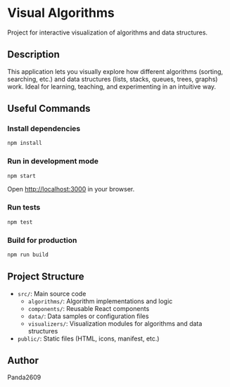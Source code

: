 
# Visual Algorithms

Project for interactive visualization of algorithms and data structures.

## Description
This application lets you visually explore how different algorithms (sorting, searching, etc.) and data structures (lists, stacks, queues, trees, graphs) work. Ideal for learning, teaching, and experimenting in an intuitive way.

## Useful Commands

### Install dependencies
```bash
npm install
```

### Run in development mode
```bash
npm start
```
Open [http://localhost:3000](http://localhost:3000) in your browser.

### Run tests
```bash
npm test
```

### Build for production
```bash
npm run build
```


## Project Structure
- `src/`: Main source code
	- `algorithms/`: Algorithm implementations and logic
	- `components/`: Reusable React components
	- `data/`: Data samples or configuration files
	- `visualizers/`: Visualization modules for algorithms and data structures
- `public/`: Static files (HTML, icons, manifest, etc.)

## Author
Panda2609
